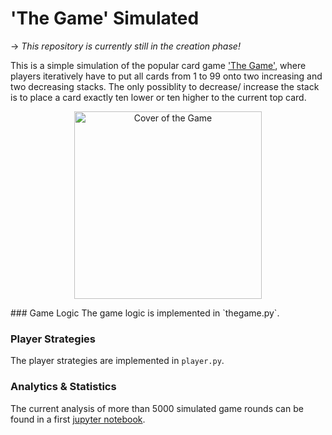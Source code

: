 # 'The Game' Simulated
→ *This repository is currently still in the creation phase!*

This is a simple simulation of the popular card game ['The Game'](https://de.wikipedia.org/wiki/The_Game_(Kartenspiel)), where players iteratively have to put all cards from 1 to 99 onto two increasing and two decreasing stacks.
The only possiblity to decrease/ increase the stack is to place a card exactly ten lower or ten higher to the current top card.
<p align="center">
<img alt="Cover of the Game" src="http://middys.nsv.de/wp-content/uploads/2019/11/4034_The_Game_Schachtel_800.jpg" width="300" align="center">
</p>
### Game Logic
The game logic is implemented in `thegame.py`.

### Player Strategies
The player strategies are implemented in `player.py`.

### Analytics & Statistics
The current analysis of more than 5000 simulated game rounds can be found in a first [jupyter notebook](analytics/analyse_results.ipynb).
